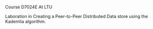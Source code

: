 Course D7024E At LTU

Laboration in Creating a Peer-to-Peer Distributed Data store using the Kademlia algorithm.
